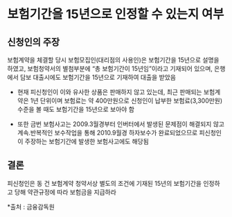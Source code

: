 # 보험기간을 15년으로 인정할 수 있는지 여부

## 신청인의 주장
보험계약을 체결할 당시 보험모집인(대리점의 사용인)은 보험기간을 15년으로 설명을 하였고, 보험청약서의 별첨부분에 “총 보험기간이 15년임”이라고 기재되어 있으며, 은행에서 담보 대출시에도 보험기간을 15년으로 기재하여 대출을 받았음

* 현재 피신청인이 이와 유사한 상품은 판매하지 않고 있는데, 최근 판매되는 보험계약은 1년 단위이며 보험료는 약 400만원으로 신청인이 납부한 보험료(3,300만원) 수준을 볼 때도 보험기간을 15년으로 보아야 함

* 또한 금번 보험사고는 2009.3월경부터 인버터에서 발생된 문제점이 해결되지 않고 계속․반복적인 보수작업을 통해 2010.9월경 하자보수가 완료되었으므로 피신청인이 주장하는 보험기간에 발생한 보험사고에도 해당됨


## 결론

피신청인은 동 건 보험계약 청약서상 별도의 조건에 기재된 15년의 보험기간을 인정하고 당해 약관규정에 따라 보험금을 지급하라

*출처 : 금융감독원